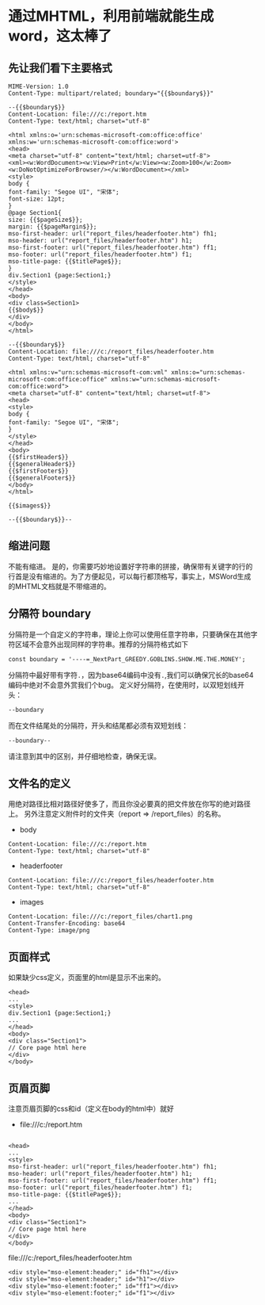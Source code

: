 # 通过MHTML，利用前端就能生成word，这太棒了
## 先让我们看下主要格式

```
MIME-Version: 1.0
Content-Type: multipart/related; boundary="{{$boundary$}}"

--{{$boundary$}}
Content-Location: file:///c:/report.htm
Content-Type: text/html; charset="utf-8"

<html xmlns:o='urn:schemas-microsoft-com:office:office' xmlns:w='urn:schemas-microsoft-com:office:word'>
<head>
<meta charset="utf-8" content="text/html; charset=utf-8">
<xml><w:WordDocument><w:View>Print</w:View><w:Zoom>100</w:Zoom><w:DoNotOptimizeForBrowser/></w:WordDocument></xml>
<style>
body {
font-family: "Segoe UI", "宋体";
font-size: 12pt;
}
@page Section1{
size: {{$pageSize$}};
margin: {{$pageMargin$}};
mso-first-header: url("report_files/headerfooter.htm") fh1;
mso-header: url("report_files/headerfooter.htm") h1;
mso-first-footer: url("report_files/headerfooter.htm") ff1;
mso-footer: url("report_files/headerfooter.htm") f1;
mso-title-page: {{$titlePage$}};
}
div.Section1 {page:Section1;}
</style>
</head>
<body>
<div class=Section1>
{{$body$}}
</div>
</body>
</html>

--{{$boundary$}}
Content-Location: file:///c:/report_files/headerfooter.htm
Content-Type: text/html; charset="utf-8"

<html xmlns:v="urn:schemas-microsoft-com:vml" xmlns:o="urn:schemas-microsoft-com:office:office" xmlns:w="urn:schemas-microsoft-com:office:word">
<meta charset="utf-8" content="text/html; charset=utf-8">
<head>
<style>
body {
font-family: "Segoe UI", "宋体";
}
</style>
</head>
<body>
{{$firstHeader$}}
{{$generalHeader$}}
{{$firstFooter$}}
{{$generalFooter$}}
</body>
</html>

{{$images$}}

--{{$boundary$}}--

```
## 缩进问题
不能有缩进。
是的，你需要巧妙地设置好字符串的拼接，确保带有关键字的行的行首是没有缩进的。为了方便起见，可以每行都顶格写，事实上，MSWord生成的MHTML文档就是不带缩进的。

## 分隔符 boundary
分隔符是一个自定义的字符串，理论上你可以使用任意字符串，只要确保在其他字符区域不会意外出现同样的字符串。推荐的分隔符格式如下
```
const boundary = '----=_NextPart_GREEDY.GOBLINS.SHOW.ME.THE.MONEY';
```
分隔符中最好带有字符`.`，因为base64编码中没有`.`,我们可以确保冗长的base64编码中绝对不会意外赏我们个bug。
定义好分隔符，在使用时，以双短划线开头：
```
--boundary
```
而在文件结尾处的分隔符，开头和结尾都必须有双短划线：
```
--boundary--
```
请注意到其中的区别，并仔细地检查，确保无误。

## 文件名的定义
用绝对路径比相对路径好使多了，而且你没必要真的把文件放在你写的绝对路径上。
另外注意定义附件时的文件夹（report => /report_files）的名称。
- body
```
Content-Location: file:///c:/report.htm
Content-Type: text/html; charset="utf-8"
```

- headerfooter
```
Content-Location: file:///c:/report_files/headerfooter.htm
Content-Type: text/html; charset="utf-8"
```

- images
```
Content-Location: file:///c:/report_files/chart1.png
Content-Transfer-Encoding: base64
Content-Type: image/png
```

## 页面样式
如果缺少css定义，页面里的html是显示不出来的。
```
<head>
...
<style>
div.Section1 {page:Section1;}
...
</head>
<body>
<div class="Section1">
// Core page html here
</div>
</body>
```

## 页眉页脚
注意页眉页脚的css和id（定义在body的html中）就好

- file:///c:/report.htm
```

<head>
...
<style>
mso-first-header: url("report_files/headerfooter.htm") fh1;
mso-header: url("report_files/headerfooter.htm") h1;
mso-first-footer: url("report_files/headerfooter.htm") ff1;
mso-footer: url("report_files/headerfooter.htm") f1;
mso-title-page: {{$titlePage$}};
...
</head>
<body>
<div class="Section1">
// Core page html here
</div>
</body>
```

file:///c:/report_files/headerfooter.htm
```
<div style="mso-element:header;" id="fh1"></div>
<div style="mso-element:header;" id="h1"></div>
<div style="mso-element:footer;" id="ff1"></div>
<div style="mso-element:footer;" id="f1"></div>
```
